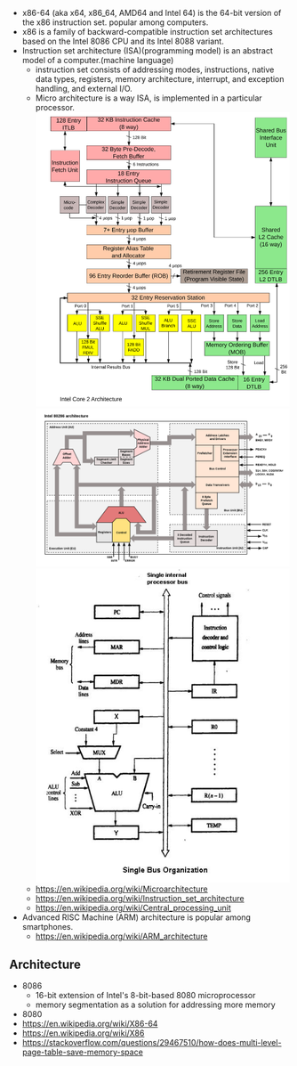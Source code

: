 - x86-64 (aka x64, x86_64, AMD64 and Intel 64) is the 64-bit version of the x86 instruction set. popular among computers.
- x86 is a family of backward-compatible instruction set architectures based on the Intel 8086 CPU and its Intel 8088 variant.
- Instruction set architecture (ISA)(programming model) is an abstract model of a computer.(machine language)
  - instruction set consists of addressing modes, instructions, native data types, registers, memory architecture, interrupt, and exception handling, and external I/O.
  - Micro architecture is a way ISA, is implemented in a particular processor.
  ![micro architecture](./img/intel_core_microarchitecture.svg)
  ![Intel i80286 arch](./img/1280px-Intel_i80286_arch.svg.png)
  ![Single bus organization](./img/Single_bus_organization.jpg)
  - https://en.wikipedia.org/wiki/Microarchitecture
  - https://en.wikipedia.org/wiki/Instruction_set_architecture
  - https://en.wikipedia.org/wiki/Central_processing_unit
- Advanced RISC Machine (ARM) architecture is popular among smartphones.
  - https://en.wikipedia.org/wiki/ARM_architecture

## Architecture
- 8086
  -  16-bit extension of Intel's 8-bit-based 8080 microprocessor
  -  memory segmentation as a solution for addressing more memory
- 8080
- https://en.wikipedia.org/wiki/X86-64
- https://en.wikipedia.org/wiki/X86
- https://stackoverflow.com/questions/29467510/how-does-multi-level-page-table-save-memory-space